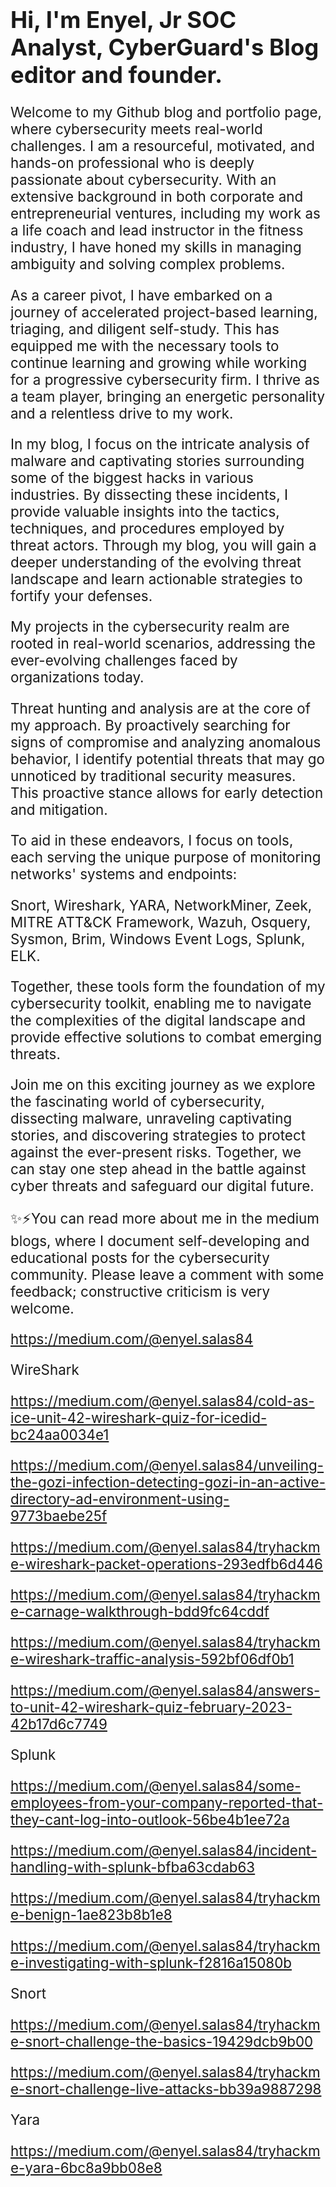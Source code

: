 




<!DOCTYPE html>
<html>
<body>

<h1 style="font-size:300%;"></h1>
<p style="font-size:160%;"></p>
<p style="font-family:courier;"></p>

<h1 style="font-size:260%;">Hi, I'm Enyel, Jr SOC Analyst, CyberGuard's Blog editor and founder.</h1>
  
<p style="font-size:160%;">Welcome to my Github blog and portfolio page, where cybersecurity meets real-world challenges. I am a resourceful, motivated, and hands-on professional who is deeply passionate about cybersecurity. With an extensive background in both corporate and entrepreneurial ventures, including my work as a life coach and lead instructor in the fitness industry, I have honed my skills in managing ambiguity and solving complex problems.</p>

<p style="font-size:160%;">As a career pivot, I have embarked on a journey of accelerated project-based learning, triaging, and diligent self-study. This has equipped me with the necessary tools to continue learning and growing while working for a progressive cybersecurity firm. I thrive as a team player, bringing an energetic personality and a relentless drive to my work.</p>

<p style="font-size:160%;">In my blog, I focus on the intricate analysis of malware and captivating stories surrounding some of the biggest hacks in various industries. By dissecting these incidents, I provide valuable insights into the tactics, techniques, and procedures employed by threat actors. Through my blog, you will gain a deeper understanding of the evolving threat landscape and learn actionable strategies to fortify your defenses.</p>

<p style="font-size:160%;">My projects in the cybersecurity realm are rooted in real-world scenarios, addressing the ever-evolving challenges faced by organizations today.</p>

<p style="font-size:160%;">Threat hunting and analysis are at the core of my approach. By proactively searching for signs of compromise and analyzing anomalous behavior, I identify potential threats that may go unnoticed by traditional security measures. This proactive stance allows for early detection and mitigation.</p>

<p style="font-size:160%;">To aid in these endeavors, I focus on tools, each serving the unique purpose of monitoring networks' systems and endpoints:</p>
<p style="font-size:160%;">Snort, Wireshark, YARA, NetworkMiner, Zeek, MITRE ATT&CK Framework, Wazuh, Osquery, Sysmon, Brim, Windows Event Logs, Splunk, ELK.</p>
<p style="font-size:160%;">Together, these tools form the foundation of my cybersecurity toolkit, enabling me to navigate the complexities of the digital landscape and provide effective solutions to combat emerging threats.</p>
  
<p style="font-size:160%;">Join me on this exciting journey as we explore the fascinating world of cybersecurity, dissecting malware, unraveling captivating stories, and discovering strategies to protect against the ever-present risks. Together, we can stay one step ahead in the battle against cyber threats and safeguard our digital future.</p>

<p style="font-size:160%;">✨⚡You can read more about me in the medium blogs, where I document self-developing and educational posts for the cybersecurity community. Please leave a comment with some feedback; constructive criticism is very welcome.</p>

<p style="font-size:160%;"><a href="https://medium.com/@enyel.salas84">https://medium.com/@enyel.salas84</a></p>

<p style="font-size:160%;">WireShark</p>
<p style="font-size:160%;"><a href="https://medium.com/@enyel.salas84/cold-as-ice-unit-42-wireshark-quiz-for-icedid-bc24aa0034e1">https://medium.com/@enyel.salas84/cold-as-ice-unit-42-wireshark-quiz-for-icedid-bc24aa0034e1</a></p>
<p style="font-size:160%;"><a href="https://medium.com/@enyel.salas84/unveiling-the-gozi-infection-detecting-gozi-in-an-active-directory-ad-environment-using-9773baebe25f">https://medium.com/@enyel.salas84/unveiling-the-gozi-infection-detecting-gozi-in-an-active-directory-ad-environment-using-9773baebe25f</a></p>
<p style="font-size:160%;"><a href="https://medium.com/@enyel.salas84/tryhackme-wireshark-packet-operations-293edfb6d446">https://medium.com/@enyel.salas84/tryhackme-wireshark-packet-operations-293edfb6d446</a></p>
<p style="font-size:160%;"><a href="https://medium.com/@enyel.salas84/tryhackme-carnage-walkthrough-bdd9fc64cddf">https://medium.com/@enyel.salas84/tryhackme-carnage-walkthrough-bdd9fc64cddf</a></p>
<p style="font-size:160%;"><a href="https://medium.com/@enyel.salas84/tryhackme-wireshark-traffic-analysis-592bf06df0b1">https://medium.com/@enyel.salas84/tryhackme-wireshark-traffic-analysis-592bf06df0b1</a></p>
<p style="font-size:160%;"><a href="https://medium.com/@enyel.salas84/answers-to-unit-42-wireshark-quiz-february-2023-42b17d6c7749">https://medium.com/@enyel.salas84/answers-to-unit-42-wireshark-quiz-february-2023-42b17d6c7749</a></p>

<p style="font-size:160%;">Splunk</p>
<p style="font-size:160%;"><a href="https://medium.com/@enyel.salas84/some-employees-from-your-company-reported-that-they-cant-log-into-outlook-56be4b1ee72a">https://medium.com/@enyel.salas84/some-employees-from-your-company-reported-that-they-cant-log-into-outlook-56be4b1ee72a</a></p>
<p style="font-size:160%;"><a href="https://medium.com/@enyel.salas84/incident-handling-with-splunk-bfba63cdab63">https://medium.com/@enyel.salas84/incident-handling-with-splunk-bfba63cdab63</a></p>
<p style="font-size:160%;"><a href="https://medium.com/@enyel.salas84/tryhackme-benign-1ae823b8b1e8">https://medium.com/@enyel.salas84/tryhackme-benign-1ae823b8b1e8</a></p>
<p style="font-size:160%;"><a href="https://medium.com/@enyel.salas84/tryhackme-investigating-with-splunk-f2816a15080b">https://medium.com/@enyel.salas84/tryhackme-investigating-with-splunk-f2816a15080b</a></p>

<p style="font-size:160%;">Snort</p>
<p style="font-size:160%;"><a href="https://medium.com/@enyel.salas84/tryhackme-snort-challenge-the-basics-19429dcb9b00">https://medium.com/@enyel.salas84/tryhackme-snort-challenge-the-basics-19429dcb9b00</a></p>
<p style="font-size:160%;"><a href="https://medium.com/@enyel.salas84/tryhackme-snort-challenge-live-attacks-bb39a9887298">https://medium.com/@enyel.salas84/tryhackme-snort-challenge-live-attacks-bb39a9887298</a></p>

<p style="font-size:160%;">Yara</p>
<p style="font-size:160%;"><a href="https://medium.com/@enyel.salas84/tryhackme-yara-6bc8a9bb08e8">https://medium.com/@enyel.salas84/tryhackme-yara-6bc8a9bb08e8</a></p>






